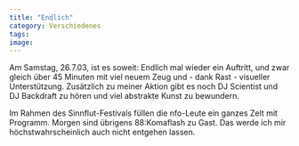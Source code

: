 ```yaml
---
title: "Endlich"
category: Verschiedenes
tags: 
image: 
---
```


Am Samstag, 26.7.03, ist es soweit: Endlich mal wieder ein Auftritt, und zwar gleich über 45 Minuten mit viel neuem Zeug und - dank Rast - visueller Unterstützung. Zusätzlich zu meiner Aktion gibt es noch DJ Scientist und DJ Backdraft zu hören und viel abstrakte Kunst zu bewundern.  

Im Rahmen des Sinnflut-Festivals füllen die nfo-Leute ein ganzes Zelt mit Programm. Morgen sind übrigens 88:Komaflash zu Gast. Das werde ich mir höchstwahrscheinlich auch nicht entgehen lassen. 

